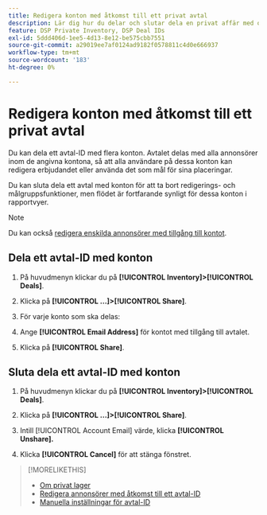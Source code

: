 ```yaml
---
title: Redigera konton med åtkomst till ett privat avtal
description: Lär dig hur du delar och slutar dela en privat affär med olika konton.
feature: DSP Private Inventory, DSP Deal IDs
exl-id: 5ddd406d-1ee5-4d13-8e12-be575cbb7551
source-git-commit: a29019ee7af0124ad9182f0578811c4d0e666937
workflow-type: tm+mt
source-wordcount: '183'
ht-degree: 0%

---
```


# Redigera konton med åtkomst till ett privat avtal

Du kan dela ett avtal-ID med flera konton. Avtalet delas med alla annonsörer inom de angivna kontona, så att alla användare på dessa konton kan redigera erbjudandet eller använda det som mål för sina placeringar.

Du kan sluta dela ett avtal med konton för att ta bort redigerings- och målgruppsfunktioner, men flödet är fortfarande synligt för dessa konton i rapportvyer.

>[!NOTE]
>
> Du kan också [redigera enskilda annonsörer med tillgång till kontot](deal-id-edit-advertisers.md).

## Dela ett avtal-ID med konton

1. På huvudmenyn klickar du på **[!UICONTROL Inventory]>[!UICONTROL Deals]**.

1. Klicka på **[!UICONTROL ...]>[!UICONTROL Share]**.

1. För varje konto som ska delas:

1. Ange **[!UICONTROL Email Address]** för kontot med tillgång till avtalet.

1. Klicka på **[!UICONTROL Share]**.

## Sluta dela ett avtal-ID med konton

1. På huvudmenyn klickar du på **[!UICONTROL Inventory]>[!UICONTROL Deals]**.

1. Klicka på **[!UICONTROL ...]>[!UICONTROL Share]**.

1. Intill [!UICONTROL Account Email] värde, klicka **[!UICONTROL Unshare].**

1. Klicka **[!UICONTROL Cancel]** för att stänga fönstret.

>[!MORELIKETHIS]
>
>* [Om privat lager](private-inventory-about.md)
>* [Redigera annonsörer med åtkomst till ett avtal-ID](/help/dsp/inventory/deal-id-edit-advertisers.md)
>* [Manuella inställningar för avtal-ID](deal-id-settings.md)

